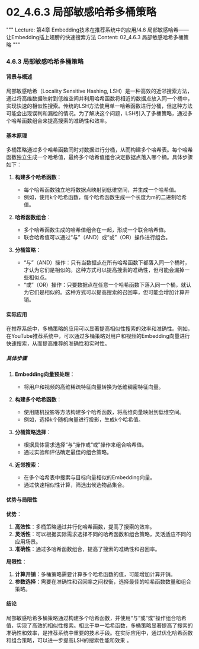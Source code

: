 # 02_4.6.3 局部敏感哈希多桶策略

"""
Lecture: 第4章 Embedding技术在推荐系统中的应用/4.6 局部敏感哈希——让Embedding插上翅膀的快速搜索方法
Content: 02_4.6.3 局部敏感哈希多桶策略
"""

### 4.6.3 局部敏感哈希多桶策略

#### 背景与概述

局部敏感哈希（Locality Sensitive Hashing, LSH）是一种高效的近邻搜索方法，通过将高维数据映射到低维空间并利用哈希函数将相近的数据点放入同一个桶中，实现快速的相似性搜索。传统的LSH方法使用单一哈希函数进行分桶，但这种方法可能会出现误判和漏检的情况。为了解决这个问题，LSH引入了多桶策略，通过多个哈希函数组合来提高搜索的准确性和效率。

#### 基本原理

多桶策略通过多个哈希函数同时对数据进行分桶，从而构建多个哈希表。每个哈希函数独立生成一个哈希值，最终多个哈希值组合决定数据点落入哪个桶。具体步骤如下：

1. **构建多个哈希函数**：
   - 每个哈希函数独立地将数据点映射到低维空间，并生成一个哈希值。
   - 例如，使用k个哈希函数，每个哈希函数生成一个长度为m的二进制哈希值。

2. **哈希函数组合**：
   - 多个哈希函数生成的哈希值组合在一起，形成一个联合哈希值。
   - 联合哈希值可以通过“与”（AND）或“或”（OR）操作进行组合。

3. **分桶策略**：
   - “与”（AND）操作：只有当数据点在所有哈希函数下都落入同一个桶时，才认为它们是相似的。这种方式可以提高搜索的准确性，但可能会漏掉一些相似点。
   - “或”（OR）操作：只要数据点在任意一个哈希函数下落入同一个桶，就认为它们是相似的。这种方式可以提高搜索的召回率，但可能会增加计算开销。

#### 实际应用

在推荐系统中，多桶策略的应用可以显著提高相似性搜索的效率和准确性。例如，在YouTube推荐系统中，可以通过多桶策略对用户和视频的Embedding向量进行快速搜索，从而提高推荐的准确性和实时性。

##### 具体步骤

1. **Embedding向量预处理**：
   - 将用户和视频的高维稀疏特征向量转换为低维稠密特征向量。

2. **构建多个哈希函数**：
   - 使用随机投影等方法构建多个哈希函数，将高维向量映射到低维空间。
   - 例如，选择k个随机向量进行投影，生成k个哈希值。

3. **分桶策略选择**：
   - 根据具体需求选择“与”操作或“或”操作来组合哈希值。
   - 通过实验和评估确定最佳的组合策略。

4. **近邻搜索**：
   - 在多个哈希表中搜索与目标向量相似的Embedding向量。
   - 通过快速相似性计算，筛选出候选物品集合。

#### 优势与局限性

**优势**：
1. **高效性**：多桶策略通过并行化哈希函数，提高了搜索的效率。
2. **灵活性**：可以根据实际需求选择不同的哈希函数和组合策略，灵活适应不同的应用场景。
3. **准确性**：通过多哈希函数组合，提高了搜索的准确性和召回率。

**局限性**：
1. **计算开销**：多桶策略需要计算多个哈希函数的值，可能增加计算开销。
2. **参数选择**：需要在准确性和召回率之间权衡，选择最佳的哈希函数数量和组合策略。

#### 结论

局部敏感哈希多桶策略通过构建多个哈希函数，并使用“与”或“或”操作组合哈希值，实现了高效的相似性搜索。相比于单一哈希函数，多桶策略显著提高了搜索的准确性和效率，是推荐系统中重要的技术手段。在实际应用中，通过优化哈希函数和组合策略，可以进一步提高LSH的搜索性能和效果    。